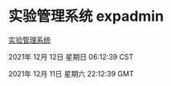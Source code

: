 # 实验管理系统 expadmin
[实验管理系统](http://59.174.25.102:56808/expadmin-782313d2-e1b1-4ea7-932e-3a55e6a1a4d0/)

2021年 12月 12日 星期日 06:12:39 CST

2021年 12月 11日 星期六 22:12:39 GMT
